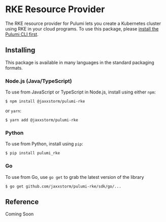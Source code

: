 # RKE Resource Provider

The RKE resource provider for Pulumi lets you create a Kubernetes cluster using RKE in your cloud programs. To use
this package, please [install the Pulumi CLI first](https://pulumi.io/).

## Installing

This package is available in many languages in the standard packaging formats.

### Node.js (Java/TypeScript)

To use from JavaScript or TypeScript in Node.js, install using either `npm`:

    $ npm install @jaxxstorm/pulumi-rke

or `yarn`:

    $ yarn add @jaxxstorm/pulumi-rke

### Python

To use from Python, install using `pip`:

    $ pip install pulumi_rke

### Go

To use from Go, use `go get` to grab the latest version of the library

    $ go get github.com/jaxxstorm/pulumi-rke/sdk/go/...


## Reference

Coming Soon
